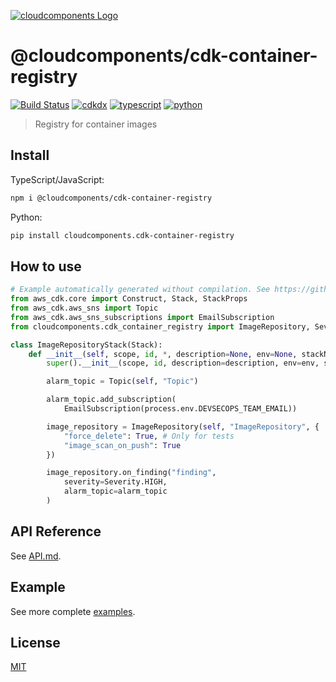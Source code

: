 [![cloudcomponents Logo](https://raw.githubusercontent.com/cloudcomponents/cdk-constructs/master/logo.png)](https://github.com/cloudcomponents/cdk-constructs)

# @cloudcomponents/cdk-container-registry

[![Build Status](https://travis-ci.org/cloudcomponents/cdk-constructs.svg?branch=master)](https://travis-ci.org/cloudcomponents/cdk-constructs)
[![cdkdx](https://img.shields.io/badge/buildtool-cdkdx-blue.svg)](https://github.com/hupe1980/cdkdx)
[![typescript](https://img.shields.io/badge/jsii-typescript-blueviolet.svg)](https://www.npmjs.com/package/@cloudcomponents/cdk-container-registry)
[![python](https://img.shields.io/badge/jsii-python-blueviolet.svg)](https://pypi.org/project/cloudcomponents.cdk-container-registry/)

> Registry for container images

## Install

TypeScript/JavaScript:

```bash
npm i @cloudcomponents/cdk-container-registry
```

Python:

```bash
pip install cloudcomponents.cdk-container-registry
```

## How to use

```python
# Example automatically generated without compilation. See https://github.com/aws/jsii/issues/826
from aws_cdk.core import Construct, Stack, StackProps
from aws_cdk.aws_sns import Topic
from aws_cdk.aws_sns_subscriptions import EmailSubscription
from cloudcomponents.cdk_container_registry import ImageRepository, Severity

class ImageRepositoryStack(Stack):
    def __init__(self, scope, id, *, description=None, env=None, stackName=None, tags=None, synthesizer=None, terminationProtection=None, analyticsReporting=None):
        super().__init__(scope, id, description=description, env=env, stackName=stackName, tags=tags, synthesizer=synthesizer, terminationProtection=terminationProtection, analyticsReporting=analyticsReporting)

        alarm_topic = Topic(self, "Topic")

        alarm_topic.add_subscription(
            EmailSubscription(process.env.DEVSECOPS_TEAM_EMAIL))

        image_repository = ImageRepository(self, "ImageRepository", {
            "force_delete": True, # Only for tests
            "image_scan_on_push": True
        })

        image_repository.on_finding("finding",
            severity=Severity.HIGH,
            alarm_topic=alarm_topic
        )
```

## API Reference

See [API.md](https://github.com/cloudcomponents/cdk-constructs/tree/master/packages/cdk-container-registry/API.md).

## Example

See more complete [examples](https://github.com/cloudcomponents/cdk-constructs/tree/master/examples).

## License

[MIT](https://github.com/cloudcomponents/cdk-constructs/tree/master/packages/cdk-container-registry/LICENSE)

